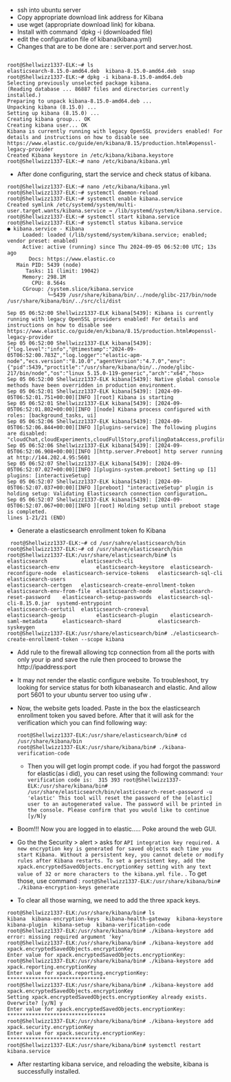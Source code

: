 - ssh into ubuntu server 
- Copy appropriate download link address for Kibana
- use wget (appropriate download link) for kibana. 
- Install with command `dpkg -i (downloaded file)
- edit the configuration file of kibana(kibana.yml)
- Changes that are to be done are : server.port and server.host.

```

root@Shellwizz1337-ELK:~# ls
elasticsearch-8.15.0-amd64.deb  kibana-8.15.0-amd64.deb  snap
root@Shellwizz1337-ELK:~# dpkg -i kibana-8.15.0-amd64.deb
Selecting previously unselected package kibana.
(Reading database ... 86887 files and directories currently installed.)
Preparing to unpack kibana-8.15.0-amd64.deb ...
Unpacking kibana (8.15.0) ...
Setting up kibana (8.15.0) ...
Creating kibana group... OK
Creating kibana user... OK
Kibana is currently running with legacy OpenSSL providers enabled! For details and instructions on how to disable see https://www.elastic.co/guide/en/kibana/8.15/production.html#openssl-legacy-provider
Created Kibana keystore in /etc/kibana/kibana.keystore
root@Shellwizz1337-ELK:~# nano /etc/kibana/kibana.yml
```


- After done configuring, start the service and check status of kibana.
```
root@Shellwizz1337-ELK:~# nano /etc/kibana/kibana.yml
root@Shellwizz1337-ELK:~# systemctl daemon-reload
root@Shellwizz1337-ELK:~# systemctl enable kibana.service
Created symlink /etc/systemd/system/multi-user.target.wants/kibana.service → /lib/systemd/system/kibana.service.
root@Shellwizz1337-ELK:~# systemctl start kibana.service
root@Shellwizz1337-ELK:~# systemctl status kibana.service
● kibana.service - Kibana
     Loaded: loaded (/lib/systemd/system/kibana.service; enabled; vendor preset: enabled)
     Active: active (running) since Thu 2024-09-05 06:52:00 UTC; 13s ago
       Docs: https://www.elastic.co
   Main PID: 5439 (node)
      Tasks: 11 (limit: 19042)
     Memory: 298.1M
        CPU: 8.564s
     CGroup: /system.slice/kibana.service
             └─5439 /usr/share/kibana/bin/../node/glibc-217/bin/node /usr/share/kibana/bin/../src/cli/dist

Sep 05 06:52:00 Shellwizz1337-ELK kibana[5439]: Kibana is currently running with legacy OpenSSL providers enabled! For details and instructions on how to disable see https://www.elastic.co/guide/en/kibana/8.15/production.html#openssl-legacy-provider
Sep 05 06:52:00 Shellwizz1337-ELK kibana[5439]: {"log.level":"info","@timestamp":"2024-09-05T06:52:00.783Z","log.logger":"elastic-apm-node","ecs.version":"8.10.0","agentVersion":"4.7.0","env":{"pid":5439,"proctitle":"/usr/share/kibana/bin/../node/glibc-217/bin/node","os":"linux 5.15.0-119-generic","arch":"x64","hos>
Sep 05 06:52:00 Shellwizz1337-ELK kibana[5439]: Native global console methods have been overridden in production environment.
Sep 05 06:52:01 Shellwizz1337-ELK kibana[5439]: [2024-09-05T06:52:01.751+00:00][INFO ][root] Kibana is starting
Sep 05 06:52:01 Shellwizz1337-ELK kibana[5439]: [2024-09-05T06:52:01.802+00:00][INFO ][node] Kibana process configured with roles: [background_tasks, ui]
Sep 05 06:52:06 Shellwizz1337-ELK kibana[5439]: [2024-09-05T06:52:06.844+00:00][INFO ][plugins-service] The following plugins are disabled: "cloudChat,cloudExperiments,cloudFullStory,profilingDataAccess,profiling,securitySolutionServerless,serverless,serverlessObservability,serverlessSearch".
Sep 05 06:52:06 Shellwizz1337-ELK kibana[5439]: [2024-09-05T06:52:06.908+00:00][INFO ][http.server.Preboot] http server running at http://144.202.4.95:5601
Sep 05 06:52:07 Shellwizz1337-ELK kibana[5439]: [2024-09-05T06:52:07.027+00:00][INFO ][plugins-system.preboot] Setting up [1] plugins: [interactiveSetup]
Sep 05 06:52:07 Shellwizz1337-ELK kibana[5439]: [2024-09-05T06:52:07.037+00:00][INFO ][preboot] "interactiveSetup" plugin is holding setup: Validating Elasticsearch connection configuration…
Sep 05 06:52:07 Shellwizz1337-ELK kibana[5439]: [2024-09-05T06:52:07.067+00:00][INFO ][root] Holding setup until preboot stage is completed.
lines 1-21/21 (END)
```
- Generate a elasticsearch enrollment token fo Kibana
```
 root@Shellwizz1337-ELK:~# cd /usr/sahre/elasticsearch/bin
root@Shellwizz1337-ELK:~# cd /usr/share/elasticsearch/bin
root@Shellwizz1337-ELK:/usr/share/elasticsearch/bin# ls
elasticsearch           elasticsearch-cli                      elasticsearch-env            elasticsearch-keystore  elasticsearch-reconfigure-node  elasticsearch-service-tokens   elasticsearch-sql-cli             elasticsearch-users
elasticsearch-certgen   elasticsearch-create-enrollment-token  elasticsearch-env-from-file  elasticsearch-node      elasticsearch-reset-password    elasticsearch-setup-passwords  elasticsearch-sql-cli-8.15.0.jar  systemd-entrypoint
elasticsearch-certutil  elasticsearch-croneval                 elasticsearch-geoip          elasticsearch-plugin    elasticsearch-saml-metadata     elasticsearch-shard            elasticsearch-syskeygen
root@Shellwizz1337-ELK:/usr/share/elasticsearch/bin# ./elasticsearch-create-enrollment-token --scope kibana
```

- Add rule to the firewall allowing tcp connection from all the ports with only your ip and save the rule then proceed to browse the http://ipaddress:port
- It may not render the elastic configure website. To troubleshoot, try looking for service status for both kibanasearch and elastic. And allow port 5601 to your ubuntu server too using ufw .
- Now, the website gets loaded. Paste in the box the elasticsearch enrollment token you saved before. After that it will ask for the verification which you can find following way:
  ```
  root@Shellwizz1337-ELK:/usr/share/elasticsearch/bin# cd /usr/share/kibana/bin
  root@Shellwizz1337-ELK:/usr/share/kibana/bin# ./kibana-verification-code
  ```
  - Then you will get login prompt code. if you had forgot the password for elastic(as i did), you can reset using the following command:
    `Your verification code is:  315 393
root@Shellwizz1337-ELK:/usr/share/kibana/bin# /usr/share/elasticsearch/bin/elasticsearch-reset-password -u 'elastic'
This tool will reset the password of the [elastic] user to an autogenerated value.
The password will be printed in the console.
Please confirm that you would like to continue [y/N]y`

- Boom!!! Now you are logged in to elastic..... Poke around the web GUI.
- Go the the Security > alert > asks for `API integration key required. A new encryption key is generated for saved objects each time you start Kibana. Without a persistent key, you cannot delete or modify rules after
  Kibana restarts. To set a persistent key, add the xpack.encryptedSavedObjects.encryptionKey setting with any text value of 32 or more characters to the kibana.yml file.` . To get those, use command :
  `root@Shellwizz1337-ELK:/usr/share/kibana/bin# ./kibana-encryption-keys generate`
- To clear all those warning, we need to add the three xpack keys.
```  
root@Shellwizz1337-ELK:/usr/share/kibana/bin# ls
kibana  kibana-encryption-keys  kibana-health-gateway  kibana-keystore  kibana-plugin  kibana-setup  kibana-verification-code
root@Shellwizz1337-ELK:/usr/share/kibana/bin# ./kibana-keystore add
error: missing required argument 'key'
root@Shellwizz1337-ELK:/usr/share/kibana/bin# ./kibana-keystore add xpack.encryptedSavedObjects.encryptionKey
Enter value for xpack.encryptedSavedObjects.encryptionKey:
root@Shellwizz1337-ELK:/usr/share/kibana/bin# ./kibana-keystore add xpack.reporting.encryptionKey
Enter value for xpack.reporting.encryptionKey: ********************************
root@Shellwizz1337-ELK:/usr/share/kibana/bin# ./kibana-keystore add xpack.encryptedSavedObjects.encryptionKey
Setting xpack.encryptedSavedObjects.encryptionKey already exists. Overwrite? [y/N] y
Enter value for xpack.encryptedSavedObjects.encryptionKey: ********************************
root@Shellwizz1337-ELK:/usr/share/kibana/bin# ./kibana-keystore add xpack.security.encryptionKey
Enter value for xpack.security.encryptionKey: ********************************
root@Shellwizz1337-ELK:/usr/share/kibana/bin# systemctl restart kibana.service
```


- After restarting kibana service, and reloading the website, kibana is successfully installed. 
